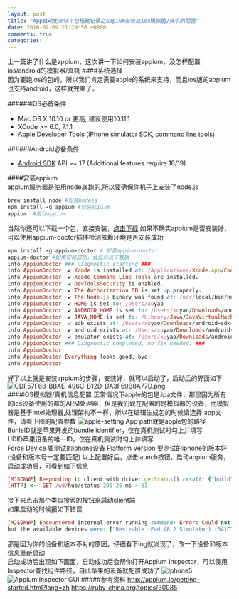 ```yaml
---
layout: post
title: "App自动化测试平台搭建记录之appium安装及ios模拟器/真机的配置"
date: 2016-07-09 21:29:56 +0800
comments: true
categories: 
---
```

上一篇讲了什么是appium，这次讲一下如何安装appium，及怎样配置ios/android的模拟器/真机
####系统选择  
因为要跑ios的包的，所以我们肯定需要apple的系统来支持，而且ios版的appium也支持android，这样就完美了。
<!-- more -->
######iOS必备条件
*   Mac OS X 10.10 or 更高, 建议使用10.11.1 
*   XCode >= 6.0, 7.1.1 
*   Apple Developer Tools (iPhone simulator SDK, command line tools)  

######Android必备条件
*   [Android SDK](http://developer.android.com/) API >= 17 (Additional features require 18/19)  

####安装appium  
appium服务器是使用node.js跑的,所以要确保你机子上安装了node.js
```ruby
brew install node #安装nodejs
npm install -g appium #安装appium
appium  #启动appium
```
当然你还可以下载一个包，直接安装，[点击下载](https://bitbucket.org/appium/appium.app/downloads/)
如果不确实appium是否安装好，可以使用appium-doctor插件检测依赖环境是否安装成功
```ruby
npm install -g appium-doctor # 安装appium-doctor
appium-doctor #如果安装成功，会显示以下数据
info AppiumDoctor ### Diagnostic starting ###
info AppiumDoctor  ✔ Xcode is installed at: /Applications/Xcode.app/Contents/Developer
info AppiumDoctor  ✔ Xcode Command Line Tools are installed.
info AppiumDoctor  ✔ DevToolsSecurity is enabled.
info AppiumDoctor  ✔ The Authorization DB is set up properly.
info AppiumDoctor  ✔ The Node.js binary was found at: /usr/local/bin/node
info AppiumDoctor  ✔ HOME is set to: /Users/xuyao
info AppiumDoctor  ✔ ANDROID_HOME is set to: /Users/xuyao/Downloads/android-sdk-macosx
info AppiumDoctor  ✔ JAVA_HOME is set to: /Library/Java/JavaVirtualMachines/jdk1.8.0_71.jdk/Contents/Home
info AppiumDoctor  ✔ adb exists at: /Users/xuyao/Downloads/android-sdk-macosx/platform-tools/adb
info AppiumDoctor  ✔ android exists at: /Users/xuyao/Downloads/android-sdk-macosx/tools/android
info AppiumDoctor  ✔ emulator exists at: /Users/xuyao/Downloads/android-sdk-macosx/tools/emulator
info AppiumDoctor ### Diagnostic completed, no fix needed. ###
info AppiumDoctor 
info AppiumDoctor Everything looks good, bye!
info AppiumDoctor 
```
好了以上就是安装appium的步骤，安装好，就可以启动了，启动后的界面如下
![CDF57F68-BBAE-496C-B12D-DA3F69B8A77D.png](http://7xjibn.com1.z0.glb.clouddn.com/CDF57F68-BBAE-496C-B12D-DA3F69B8A77D.png)  
####iOS模拟器/真机信息配置
正常情况下apple的包是.ipa文件，那里因为所有的ios设备使用的都的ARM处理器，但是我们现在配置的是模拟器的设备，而模拟器是基于Intel处理器,处理架构不一样，所以在编辑生成包的时候请选择.app文件，请看下图的配置参数
![apple-setting](http://7xjibn.com1.z0.glb.clouddn.com/apple-setting.png)
App path就是apple包的路径  
BunleID就是苹果开发的bundle identifier，仅在真机测试时勾上并填写  
UDID苹果设备的唯一ID，仅在真机测试时勾上并填写  
Force Device 要测试的iphone设备
Platform Version 要测试的iphone的版本好(设备和版本号一定要匹配)
以上配置好后，点击launch按钮，启动appium服务，启动成功后，可看到如下信息
```ruby
[MJSONWP] Responding to client with driver.getStatus() result: {"build":{"version":"1.5.3"...
[HTTP] <-- GET /wd/hub/status 200 26 ms - 83 
```
接下来点击那个类似搜索的按钮来启动client端  
如果启动的时候报如下错误
```ruby
[MJSONWP] Encountered internal error running command: Error: Could not find a device to launch. You requested 'iPhone 6 (9.3 Simulator)',   
but the available devices were: ["Resizable iPad (8.2 Simulator) [341C7D49-B181-46B8-AB61-CF644C3250F1]","Resizable iPhone (8.2 Simulator) [411D39CB-6DB6-41A9-9E6C-89CFDED27B69]","iPad 2 (8.2 Simulator) [B3780274-2AE7-4677-831A-17CDDC92F2A5]","iPad Air (8.2 Simulator) [C675C17C-9B79-4E57-B877-732A441F8DDA]","iPad Retina (8.2 Simulator) [1C9FF2EF-A643-4D27-9268-4C3A4ADD8710]","iPhone 4s (8.2 Simulator) [0AB005A2-63AD-44F8-AE80-8BFBB21BCDD2]","iPhone 5 (8.2 Simulator) [15765CF4-96B1-4826-B397-6E23658AC89A]","iPhone 5s (8.2 Simulator) 
```
那是因为你的设备和版本不对的原因，仔细看下log就发现了，改一下设备和版本信息重新启动  
启动成功后出现如下画面，启动成功后会帮你打开Appium Inspector，可以使用Inspector查找组件路径，自此苹果的设备就配置成功了
![iphone5](http://7xjibn.com1.z0.glb.clouddn.com/iphone_5s_device.png)
![Appium Inspector GUI](http://7xjibn.com1.z0.glb.clouddn.com/1796624-36371e4f4fe1beb2.jpeg)
#####参考资料
http://appium.io/getting-started.html?lang=zh
https://ruby-china.org/topics/30085

